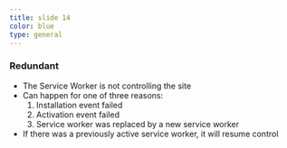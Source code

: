 ```yaml
---
title: slide 14
color: blue
type: general
---
```

### Redundant

* The Service Worker is not controlling the site
* Can happen for one of three reasons:
  1. Installation event failed
  2. Activation event failed
  3. Service worker was replaced by a new service worker
* If there was a previously active service worker, it will resume control
